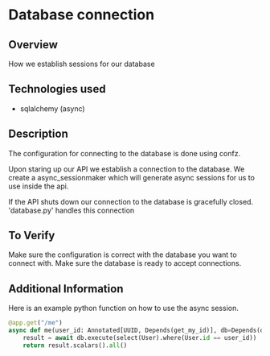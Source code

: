 # Database connection

## Overview
How we establish sessions for our database

## Technologies used
- sqlalchemy (async)

## Description
The configuration for connecting to the database is done using confz.

Upon staring up our API we establish a connection to the database.
We create a async_sessionmaker which will generate async sessions for us to use inside the api.

If the API shuts down our connection to the database is gracefully closed. 'database.py' handles this connection
## To Verify
Make sure the configuration is correct with the database you want to connect with.
Make sure the database is ready to accept connections.

## Additional Information

Here is an example python function on how to use the async session.
```python
@app.get("/me")
async def me(user_id: Annotated[UUID, Depends(get_my_id)], db=Depends(db.get_db)):
    result = await db.execute(select(User).where(User.id == user_id))
    return result.scalars().all()
```
